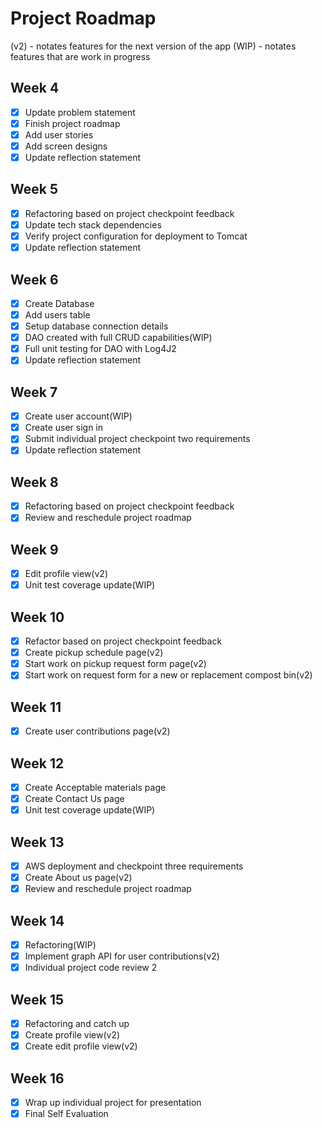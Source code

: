 # Project Roadmap

(v2) - notates features for the next version of the app
(WIP) - notates features that are work in progress 

## Week 4 
- [x] Update problem statement
- [x] Finish project roadmap
- [x] Add user stories
- [x] Add screen designs
- [x] Update reflection statement

## Week 5
- [x] Refactoring based on project checkpoint feedback
- [x] Update tech stack dependencies
- [x] Verify project configuration for deployment to Tomcat
- [x] Update reflection statement
 
## Week 6
- [x] Create Database
- [x] Add users table
- [x] Setup database connection details
- [x] DAO created with full CRUD capabilities(WIP)
- [x] Full unit testing for DAO with Log4J2
- [x] Update reflection statement

## Week 7 
- [x] Create user account(WIP)
- [x] Create user sign in
- [x] Submit individual project checkpoint two requirements
- [x] Update reflection statement

## Week 8 
- [x] Refactoring based on project checkpoint feedback
- [x] Review and reschedule project roadmap

## Week 9
- [x] Edit profile view(v2)
- [x] Unit test coverage update(WIP) 

## Week 10
- [x] Refactor based on project checkpoint feedback
- [x] Create pickup schedule page(v2)
- [x] Start work on pickup request form page(v2)
- [x] Start work on request form for a new or replacement compost bin(v2)

## Week 11 
- [x] Create user contributions page(v2)

## Week 12
- [x] Create Acceptable materials page
- [x] Create Contact Us page
- [x] Unit test coverage update(WIP)

## Week 13
- [x] AWS deployment and checkpoint three requirements
- [x] Create About us page(v2)
- [x] Review and reschedule project roadmap

## Week 14
- [x] Refactoring(WIP)
- [x] Implement graph API for user contributions(v2)
- [x] Individual project code review 2

## Week 15
- [x] Refactoring and catch up
- [x] Create profile view(v2)
- [x] Create edit profile view(v2)

## Week 16
- [x] Wrap up individual project for presentation
- [x] Final Self Evaluation
